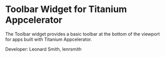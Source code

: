 # Toolbar Widget for Titanium Appcelerator
The Toolbar widget provides a basic toolbar at the bottom of the viewport for apps built with Titanium Appcelerator. 

Developer: Leonard Smith, lenrsmith
